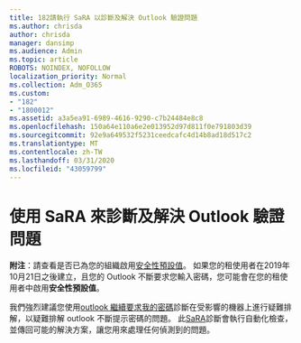 ```yaml
---
title: 182請執行 SaRA 以診斷及解決 Outlook 驗證問題
ms.author: chrisda
author: chrisda
manager: dansimp
ms.audience: Admin
ms.topic: article
ROBOTS: NOINDEX, NOFOLLOW
localization_priority: Normal
ms.collection: Adm_O365
ms.custom:
- "182"
- "1800012"
ms.assetid: a3a5ea91-6989-4616-9290-c7b24484e8c8
ms.openlocfilehash: 150a64e110a6e2e013952d97d811f0e791803d39
ms.sourcegitcommit: 92e9a649532f5231ceedcafc4d14b8ad18d517c2
ms.translationtype: MT
ms.contentlocale: zh-TW
ms.lasthandoff: 03/31/2020
ms.locfileid: "43059799"
---
```

# <a name="use-sara-to-diagnose-and-resolve-outlook-authentication-issues"></a>使用 SaRA 來診斷及解決 Outlook 驗證問題

**附注**：請查看是否已為您的組織啟用[安全性預設值](http://aka.ms/securitydefaults)。 如果您的租使用者在2019年10月21日之後建立，且您的 Outlook 不斷要求您輸入密碼，您可能會在您的租使用者中啟用**安全性預設值**。

我們強烈建議您使用[outlook 繼續要求我的密碼](https://aka.ms/SaRA-OutlookPwdPrompt-Alchemy)診斷在受影響的機器上進行疑難排解，以疑難排解 outlook 不斷提示密碼的問題。 此[SaRA](https://diagnostics.office.com/#/)診斷會執行自動化檢查，並傳回可能的解決方案，讓您用來處理任何偵測到的問題。
